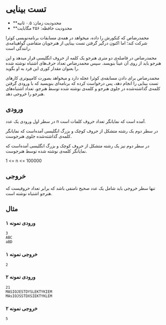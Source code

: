
# تست بینایی

-  **محدودیت زمان: ۰.۵ ثانیه
-  **محدودیت حافظه: ۲۵۶ مگابایت

محمدرضاص که کنکورش را داده، میخواهد در همه‌ی مسابقات برنامه‌نویسی کوئرا شرکت کند؛ اما اکنون درگیر گرفتن تست بینایی از هنرجویان متقاضی گواهینامه‌ی رانندگی است.

محمدرضاص در فاصله‌ی دو متری هنرجو یک کلمه از حروف انگلیسی قرار میدهد و این هنرجو باید از روی آن عیناً بنویسد. سپس محمدرضاص تعداد حرف‌های اشتباه نوشته شده را بعنوان مقدار کوری این فرد به او بگوید.

محمدرضاص برای دادن مسابقه‌ی کوئرا عجله دارد و میخواهد بصورت کامپیوتری کارهای تست بینایی را انجام دهد، پس درخواست کرده که برنامه‌ای بنویسید که با ورودی گرفتن کلمه‌ی گذاشته‌شده در جلوی هنرجو و کلمه‌ی نوشته شده توسط هنرجو، تعداد اشتباه‌های هنرجو را خروجی دهد.

## ورودی
در سطر اول ورودی یک عدد n آمده است که نمایانگر تعداد حروف کلمات است.

در سطر دوم یک رشته متشکل از حروف کوچک و بزرگ انگلیسی آمده‌است که نمایانگر کلمه‌ی گذاشته‌شده جلوی هنرجوست.

در سطر دوم نیز یک رشته متشکل از حروف کوچک و بزرگ انگلیسی آمده‌است که نمایانگر کلمه‌ی نوشته شده توسط هنرجوست.

1 <= n <= 100000

## خروجی

تنها سطر خروجی باید شامل یک عدد صحیح نامنفی باشد که برابر تعداد حروفیست که هنرجو اشتباه نوشته است.

## مثال

### ورودی نمونه ۱

```
3
ABC
aBD
```

### خروجی نمونه ۱

```
2
``` 

### ورودی نمونه ۲

```
21
MASIOJESTDYSLEKTYKIEM
MAsIOJSSTDXSIEKTYKLEM
```

### خروجی نمونه ۲

```
5
``` 